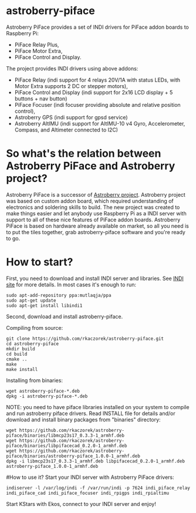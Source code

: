# astroberry-piface
Astroberry PiFace provides a set of INDI drivers for PiFace addon boards to Raspberry Pi:
- PiFace Relay Plus,
- PiFace Motor Extra,
- PiFace Control and Display.

The project provides INDI drivers using above addons:
- PiFace Relay (indi support for 4 relays 20V/1A with status LEDs, with Motor Extra supports 2 DC or stepper motors),
- PiFace Control and Display (indi support for 2x16 LCD display + 5 buttons + nav button)
- PiFace Focuser (indi focuser providing absolute and relative position control),
- Astroberry GPS (indi support for gpsd service)
- Astroberry AltIMU (indi support for AltIMU-10 v4 Gyro, Accelerometer, Compass, and Altimeter connected to I2C)

# So what's the relation between Astroberry PiFace and Astroberry project?
Astroberry PiFace is a successor of [Astroberry project](https://sourceforge.net/projects/astroberry/). Astroberry project was based on custom addon board, which required understanding of electronics and soldering skills to build. The new project was created to make things easier and let anybody use Raspberry Pi as a INDI server with support to all of these nice features of PiFace addon boards. Astroberry PiFace is based on hardware already available on market, so all you need is to put the tiles together, grab astroberry-piface software and you're ready to go.

# How to start?
First, you need to download and install INDI server and libraries. See [INDI site](http://indilib.org/download.html) for more details.
In most cases it's enough to run:
```
sudo apt-add-repository ppa:mutlaqja/ppa
sudo apt-get update
sudo apt-get install libindi1
```
Second, download and install astroberry-piface.

Compiling from source:
```
git clone https://github.com/rkaczorek/astroberry-piface.git
cd astroberry-piface
mkdir build
cd build
cmake ..
make
make install
```
Installing from binaries:
```
wget astroberry-piface-*.deb
dpkg -i astroberry-piface-*.deb
```

NOTE: you need to have piface libraries installed on your system to compile and run astroberry piface drivers. Read INSTALL file for details and/or download and install binary packages from "binaries" directory:
```
wget https://github.com/rkaczorek/astroberry-piface/binaries/libmcp23s17_0.3.3-1_armhf.deb
wget https://github.com/rkaczorek/astroberry-piface/binaries/libpifacecad_0.2.0-1_armhf.deb
wget https://github.com/rkaczorek/astroberry-piface/binaries/astroberry-piface_1.0.0-1_armhf.deb
dpkg -i libmcp23s17_0.3.3-1_armhf.deb libpifacecad_0.2.0-1_armhf.deb astroberry-piface_1.0.0-1_armhf.deb
```

#How to use it?
Start your INDI server with Astroberry PiFace drivers:

`indiserver -l /var/log/indi -f /var/run/indi -p 7624 indi_piface_relay indi_piface_cad indi_piface_focuser indi_rpigps indi_rpialtimu`

Start KStars with Ekos, connect to your INDI server and enjoy!
